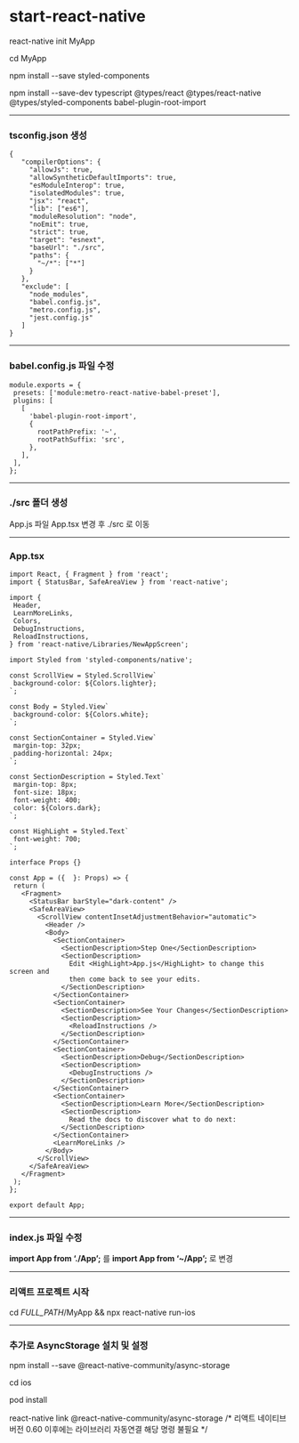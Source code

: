 # start-react-native

react-native init MyApp

cd MyApp

npm install --save styled-components

npm install --save-dev typescript @types/react @types/react-native @types/styled-components babel-plugin-root-import


***
### tsconfig.json 생성
~~~
{
   "compilerOptions": {
     "allowJs": true,
     "allowSyntheticDefaultImports": true,
     "esModuleInterop": true,
     "isolatedModules": true,
     "jsx": "react",
     "lib": ["es6"],
     "moduleResolution": "node",
     "noEmit": true,
     "strict": true,
     "target": "esnext",
     "baseUrl": "./src",
     "paths": {
       "~/*": ["*"]
     }
   },
   "exclude": [
     "node_modules",
     "babel.config.js",
     "metro.config.js",
     "jest.config.js"
   ]
}
~~~

***
### babel.config.js 파일 수정
~~~
module.exports = {
 presets: ['module:metro-react-native-babel-preset'],
 plugins: [
   [
     'babel-plugin-root-import',
     {
       rootPathPrefix: '~',
       rootPathSuffix: 'src',
     },
   ],
 ],
};
~~~

***
### ./src 폴더 생성
App.js 파일 App.tsx 변경 후 ./src 로 이동

***
### App.tsx 

~~~
import React, { Fragment } from 'react';
import { StatusBar, SafeAreaView } from 'react-native';
 
import {
 Header,
 LearnMoreLinks,
 Colors,
 DebugInstructions,
 ReloadInstructions,
} from 'react-native/Libraries/NewAppScreen';
 
import Styled from 'styled-components/native';
 
const ScrollView = Styled.ScrollView`
 background-color: ${Colors.lighter};
`;
 
const Body = Styled.View`
 background-color: ${Colors.white};
`;
 
const SectionContainer = Styled.View`
 margin-top: 32px;
 padding-horizontal: 24px;
`;
 
const SectionDescription = Styled.Text`
 margin-top: 8px;
 font-size: 18px;
 font-weight: 400;
 color: ${Colors.dark};
`;
 
const HighLight = Styled.Text`
 font-weight: 700;
`;
 
interface Props {}
 
const App = ({  }: Props) => {
 return (
   <Fragment>
     <StatusBar barStyle="dark-content" />
     <SafeAreaView>
       <ScrollView contentInsetAdjustmentBehavior="automatic">
         <Header />
         <Body>
           <SectionContainer>
             <SectionDescription>Step One</SectionDescription>
             <SectionDescription>
               Edit <HighLight>App.js</HighLight> to change this screen and
               then come back to see your edits.
             </SectionDescription>
           </SectionContainer>
           <SectionContainer>
             <SectionDescription>See Your Changes</SectionDescription>
             <SectionDescription>
               <ReloadInstructions />
             </SectionDescription>
           </SectionContainer>
           <SectionContainer>
             <SectionDescription>Debug</SectionDescription>
             <SectionDescription>
               <DebugInstructions />
             </SectionDescription>
           </SectionContainer>
           <SectionContainer>
             <SectionDescription>Learn More</SectionDescription>
             <SectionDescription>
               Read the docs to discover what to do next:
             </SectionDescription>
           </SectionContainer>
           <LearnMoreLinks />
         </Body>
       </ScrollView>
     </SafeAreaView>
   </Fragment>
 );
};
 
export default App;
~~~

***
### index.js 파일 수정 
**import App from ‘./App’;** 를 **import App from ‘~/App’;** 로 변경

***
### 리액트 프로젝트 시작
cd *FULL_PATH*/MyApp && npx react-native run-ios

***
### 추가로 AsyncStorage 설치 및 설정
npm install --save @react-native-community/async-storage

cd ios

pod install

react-native link @react-native-community/async-storage /* 리액트 네이티브 버전 0.60 이후에는 라이브러리 자동연결 해당 명령 불필요 */
